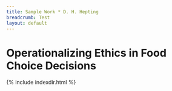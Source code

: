 ```yaml
---
title: Sample Work * D. H. Hepting
breadcrumb: Test 
layout: default
---
```

# Operational&shy;izing Ethics in Food Choice Decisions

{% include indexdir.html %}

